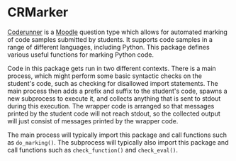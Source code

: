 # CRMarker

[Coderunner](https://coderunner.org.nz/) is a [Moodle](https://moodle.org/) question 
type which allows for automated marking of code samples submitted by students.  It 
supports code samples in a range of different languages, including Python.  This
package defines various useful functions for marking Python code.

Code in this package gets run in two different contexts.  There is a main 
process, which might perform some basic syntactic checks on the student's 
code, such as checking for disallowed import statements.  The main process
then adds a prefix and suffix to the student's code, spawns a new subprocess
to execute it, and collects anything that is sent to stdout during this 
execution.  The wrapper code is arranged so that messages printed by the
student code will not reach stdout, so the collected output will just consist
of messages printed by the wrapper code.  

The main process will typically import this package and call functions 
such as `do_marking()`.  The subprocess will typically also import this
package and call functions such as `check_function()` and `check_eval()`.